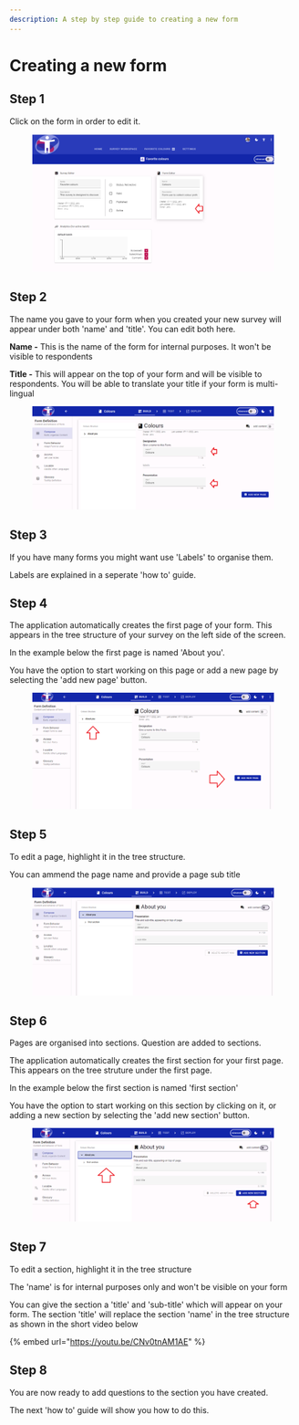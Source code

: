 ```yaml
---
description: A step by step guide to creating a new form
---
```


# Creating a new form

## Step 1

Click on the form in order to edit it.

<figure><img src="../../.gitbook/assets/image (4).png" alt=""><figcaption></figcaption></figure>

## Step 2

The name you gave to your form when you created your new survey will appear under both 'name' and 'title'.  You can edit both here.

**Name -** This is the name of the form for internal purposes.  It won't be visible to respondents

**Title -** This will appear on the top of your form and will be visible to respondents.  You will be able to translate your title if your form is multi-lingual

<figure><img src="../../.gitbook/assets/image (13).png" alt=""><figcaption></figcaption></figure>

## Step 3

If you have many forms you might want use 'Labels' to organise them. &#x20;

Labels are explained in a seperate 'how to' guide.

## Step 4

The application automatically creates the first page of your form.  This appears in the tree structure of your survey on the left side of the screen. &#x20;

In the example below the first page is named 'About you'.

You have the option to start working on this page or add a new page by selecting the 'add new page' button.

<figure><img src="../../.gitbook/assets/image (2).png" alt=""><figcaption></figcaption></figure>

## Step 5

To edit a page, highlight it in the tree structure.

You can ammend the page name and provide a page sub title

<figure><img src="../../.gitbook/assets/image (16).png" alt=""><figcaption></figcaption></figure>

## Step 6

Pages are organised into sections.  Question are added to sections. &#x20;

The application automatically creates the first section for your first page.  This appears on the tree struture under the first page. &#x20;

In the example below the first section is named 'first section'&#x20;

You have the option to start working on this section by clicking on it, or adding a new section by selecting the 'add new section' button.

<figure><img src="../../.gitbook/assets/image (1).png" alt=""><figcaption></figcaption></figure>

## Step 7

To edit a section, highlight it in the tree structure

The 'name' is for internal purposes only and won't be visible on your form

You can give the section a 'title' and 'sub-title' which will appear on your form.  The section 'title' will replace the section 'name' in the tree structure as shown in the short video below

{% embed url="https://youtu.be/CNv0tnAM1AE" %}

## Step 8

You are now ready to add questions to the section you have created.

The next 'how to' guide will show you how to do this.
